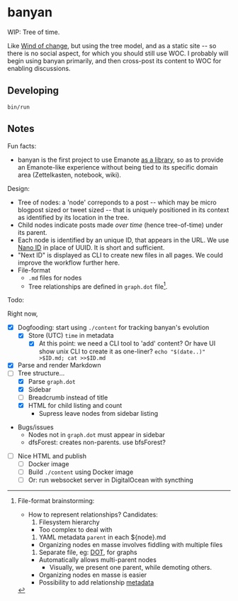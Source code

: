 # banyan

WIP: Tree of time. 

Like [Wind of change](https://windofchange.me), but using the tree model, and as a static site -- so there is no social aspect, for which you should still use WOC. I probably will begin using banyan primarily, and then cross-post its content to WOC for enabling discussions.

## Developing

```
bin/run
```

## Notes

Fun facts:

- banyan is the first project to use Emanote [as a library](https://github.com/srid/banyan/commit/869991888349190855b3c963493f9ff352d250d0), so as to provide an Emanote-like experience without being tied to its specific domain area (Zettelkasten, notebook, wiki).

Design:

- Tree of nodes: a 'node' correponds to a post -- which may be micro blogpost sized or tweet sized -- that is uniquely positioned in its context as identified by its location in the tree. 
- Child nodes indicate posts made *over time* (hence tree-of-time) under its parent. 
- Each node is identified by an unique ID, that appears in the URL. We use [Nano ID](https://github.com/ai/nanoid) in place of UUID. It is short and sufficient.
- "Next ID" is displayed as CLI to create new files in all pages. We could improve the workflow further here.
- File-format 
  - `.md` files for nodes
  - Tree relationships are defined in `graph.dot` file[^relbrain].

Todo:

Right now,

- [x] Dogfooding: start using `./content` for tracking banyan's evolution
  - [x] Store (UTC) `time` in metadata
    - [x] At this point: we need a CLI tool to 'add' content? Or have UI show unix CLI to create it as one-liner? `echo "$(date..)" >$ID.md; cat >>$ID.md`
- [x] Parse and render Markdown
- [ ] Tree structure...
  - [x] Parse `graph.dot`
  - [x] Sidebar
  - [ ] Breadcrumb instead of title
  - [x] HTML for child listing and count
    - Supress leave nodes from sidebar listing 
- Bugs/issues
  - Nodes not in `graph.dot` must appear in sidebar
  - dfsForest: creates non-parents. use bfsForest?
- [ ] Nice HTML and publish
  - [ ] Docker image
  - [ ] Build `./content` using Docker image
  - [ ] Or: run websocket server in DigitalOcean with syncthing

[^relbrain]: File-format brainstorming:
    - How to represent relationships? Candidates:
      1. Filesystem hierarchy
        - Too complex to deal with
      1. YAML metadata `parent` in each ${node}.md
        - Organizing nodes en masse involves fiddling with multiple files
      1. Separate file, eg: [DOT](https://www.graphviz.org/doc/info/lang.html), for graphs
        - Automatically allows multi-parent nodes
          - Visually, we present one parent, while demoting others.
        - Organizing nodes en masse is easier 
        - Possibility to add relationship [metadata](https://graphviz.org/docs/attrs/xlabel/)

